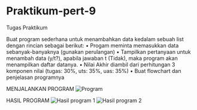 # Praktikum-pert-9
Tugas Praktikum

Buat program sederhana untuk menambahkan data kedalam sebuah
list dengan rincian sebagai berikut:
• Progam meminta memasukkan data sebanyak-banyaknya (gunakan
perulangan)
• Tampilkan pertanyaan untuk menambah data (y/t?), apabila jawaban
t (Tidak), maka program akan menampilkan daftar datanya. • Nilai Akhir diambil dari perhitungan 3 komponen nilai (tugas: 30%,
uts: 35%, uas: 35%)
• Buat flowchart dan penjelasan programnya

MENJALANKAN PROGRAM
![Program](https://github.com/user-attachments/assets/c73377f7-fe6f-4e46-8fb6-d2ddceeea9bd)

HASIL PROGRAM
![Hasil program 1](https://github.com/user-attachments/assets/2dc1446a-a194-4ef3-901e-92375e15e40f)
![Hasil program 2](https://github.com/user-attachments/assets/18da5f01-cd2d-444c-a490-eb127418ba40)



